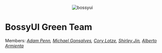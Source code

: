 <p align="center">
<img title="Bossy UI" alt="bossyui" src='./bossy_green_logo' />
</p>

# BossyUI Green Team

Members: *[Adam Penn](https://github.com/adampenn), [Michael Gonsalves](https://github.com/mymercurialsky), [Cory Lotze](https://github.com/atheri), [Shirley Jin](https://github.com/jx63king), [Alberto Armienta](https://github.com/albertoarmienta)*
